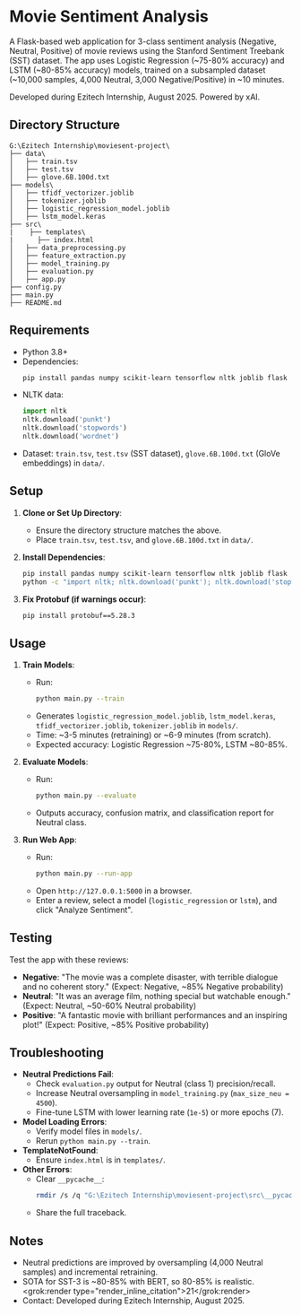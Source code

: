 # Movie Sentiment Analysis

A Flask-based web application for 3-class sentiment analysis (Negative, Neutral, Positive) of movie reviews using the Stanford Sentiment Treebank (SST) dataset. The app uses Logistic Regression (~75-80% accuracy) and LSTM (~80-85% accuracy) models, trained on a subsampled dataset (~10,000 samples, 4,000 Neutral, 3,000 Negative/Positive) in ~10 minutes.

Developed during Ezitech Internship, August 2025. Powered by xAI.

## Directory Structure
```
G:\Ezitech Internship\moviesent-project\
├── data\
│   ├── train.tsv
│   ├── test.tsv
│   ├── glove.6B.100d.txt
├── models\
│   ├── tfidf_vectorizer.joblib
│   ├── tokenizer.joblib
│   ├── logistic_regression_model.joblib
│   ├── lstm_model.keras
├── src\
|    ├── templates\
|      ├── index.html
│   ├── data_preprocessing.py
│   ├── feature_extraction.py
│   ├── model_training.py
│   ├── evaluation.py
│   ├── app.py
├── config.py
├── main.py
├── README.md
```

## Requirements
- Python 3.8+
- Dependencies:
  ```bash
  pip install pandas numpy scikit-learn tensorflow nltk joblib flask
  ```
- NLTK data:
  ```python
  import nltk
  nltk.download('punkt')
  nltk.download('stopwords')
  nltk.download('wordnet')
  ```
- Dataset: `train.tsv`, `test.tsv` (SST dataset), `glove.6B.100d.txt` (GloVe embeddings) in `data/`.

## Setup
1. **Clone or Set Up Directory**:
   - Ensure the directory structure matches the above.
   - Place `train.tsv`, `test.tsv`, and `glove.6B.100d.txt` in `data/`.

2. **Install Dependencies**:
   ```bash
   pip install pandas numpy scikit-learn tensorflow nltk joblib flask
   python -c "import nltk; nltk.download('punkt'); nltk.download('stopwords'); nltk.download('wordnet')"
   ```

3. **Fix Protobuf (if warnings occur)**:
   ```bash
   pip install protobuf==5.28.3
   ```

## Usage
1. **Train Models**:
   - Run:
     ```bash
     python main.py --train
     ```
   - Generates `logistic_regression_model.joblib`, `lstm_model.keras`, `tfidf_vectorizer.joblib`, `tokenizer.joblib` in `models/`.
   - Time: ~3-5 minutes (retraining) or ~6-9 minutes (from scratch).
   - Expected accuracy: Logistic Regression ~75-80%, LSTM ~80-85%.

2. **Evaluate Models**:
   - Run:
     ```bash
     python main.py --evaluate
     ```
   - Outputs accuracy, confusion matrix, and classification report for Neutral class.

3. **Run Web App**:
   - Run:
     ```bash
     python main.py --run-app
     ```
   - Open `http://127.0.0.1:5000` in a browser.
   - Enter a review, select a model (`logistic_regression` or `lstm`), and click "Analyze Sentiment".

## Testing
Test the app with these reviews:
- **Negative**: "The movie was a complete disaster, with terrible dialogue and no coherent story." (Expect: Negative, ~85% Negative probability)
- **Neutral**: "It was an average film, nothing special but watchable enough." (Expect: Neutral, ~50-60% Neutral probability)
- **Positive**: "A fantastic movie with brilliant performances and an inspiring plot!" (Expect: Positive, ~85% Positive probability)

## Troubleshooting
- **Neutral Predictions Fail**:
  - Check `evaluation.py` output for Neutral (class 1) precision/recall.
  - Increase Neutral oversampling in `model_training.py` (`max_size_neu = 4500`).
  - Fine-tune LSTM with lower learning rate (`1e-5`) or more epochs (7).
- **Model Loading Errors**:
  - Verify model files in `models/`.
  - Rerun `python main.py --train`.
- **TemplateNotFound**:
  - Ensure `index.html` is in `templates/`.
- **Other Errors**:
  - Clear `__pycache__`:
    ```bash
    rmdir /s /q "G:\Ezitech Internship\moviesent-project\src\__pycache__"
    ```
  - Share the full traceback.

## Notes
- Neutral predictions are improved by oversampling (4,000 Neutral samples) and incremental retraining.
- SOTA for SST-3 is ~80-85% with BERT, so 80-85% is realistic. <grok:render type="render_inline_citation"><argument name="citation_id">21</argument></grok:render>
- Contact: Developed during Ezitech Internship, August 2025.